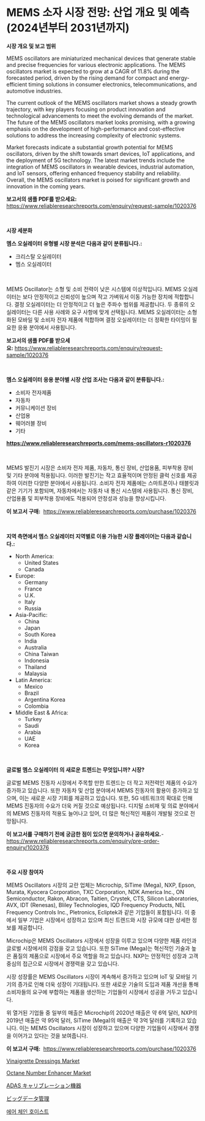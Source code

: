 <p><h1>MEMS 소자 시장 전망: 산업 개요 및 예측 (2024년부터 2031년까지)</h1></p><p><strong>시장 개요 및 보고 범위</strong></p>
<p><p>MEMS oscillators are miniaturized mechanical devices that generate stable and precise frequencies for various electronic applications. The MEMS oscillators market is expected to grow at a CAGR of 11.8% during the forecasted period, driven by the rising demand for compact and energy-efficient timing solutions in consumer electronics, telecommunications, and automotive industries.</p><p>The current outlook of the MEMS oscillators market shows a steady growth trajectory, with key players focusing on product innovation and technological advancements to meet the evolving demands of the market. The future of the MEMS oscillators market looks promising, with a growing emphasis on the development of high-performance and cost-effective solutions to address the increasing complexity of electronic systems.</p><p>Market forecasts indicate a substantial growth potential for MEMS oscillators, driven by the shift towards smart devices, IoT applications, and the deployment of 5G technology. The latest market trends include the integration of MEMS oscillators in wearable devices, industrial automation, and IoT sensors, offering enhanced frequency stability and reliability. Overall, the MEMS oscillators market is poised for significant growth and innovation in the coming years.</p></p>
<p><strong>보고서의 샘플 PDF를 받으세요:</strong> <a href="https://www.reliableresearchreports.com/enquiry/request-sample/1020376">https://www.reliableresearchreports.com/enquiry/request-sample/1020376</a></p>
<p>&nbsp;</p>
<p><strong>시장 세분화</strong></p>
<p><strong>멤스 오실레이터 유형별 시장 분석은 다음과 같이 분류됩니다.:</strong></p>
<p><ul><li>크리스탈 오실레이터</li><li>멤스 오실레이터</li></ul></p>
<p>&nbsp;</p>
<p><p>MEMS Oscillator는 소형 및 소비 전력이 낮은 시스템에 이상적입니다. MEMS 오실레이터는 보다 안정적이고 신뢰성이 높으며 작고 가벼워서 이동 가능한 장치에 적합합니다. 결정 오실레이터는 더 안정적이고 더 높은 주파수 범위를 제공합니다. 두 종류의 오실레이터는 다른 사용 사례와 요구 사항에 맞게 선택됩니다. MEMS 오실레이터는 소형화된 모바일 및 소비자 전자 제품에 적합하며 결정 오실레이터는 더 정확한 타이밍이 필요한 응용 분야에서 사용됩니다.</p></p>
<p><strong>보고서의 샘플 PDF를 받으세요:</strong>&nbsp;<a href="https://www.reliableresearchreports.com/enquiry/request-sample/1020376">https://www.reliableresearchreports.com/enquiry/request-sample/1020376</a></p>
<p>&nbsp;</p>
<p><strong> 멤스 오실레이터 응용 분야별 시장 산업 조사는 다음과 같이 분류됩니다.:</strong></p>
<p><ul><li>소비자 전자제품</li><li>자동차</li><li>커뮤니케이션 장비</li><li>산업용</li><li>웨어러블 장비</li><li>기타</li></ul></p>
<p><strong><a href="https://www.reliableresearchreports.com/mems-oscillators-r1020376">https://www.reliableresearchreports.com/mems-oscillators-r1020376</a></strong></p>
<p>&nbsp;</p>
<p><p>MEMS 발진기 시장은 소비자 전자 제품, 자동차, 통신 장비, 산업용품, 피부착용 장비 및 기타 분야에 적용됩니다. 이러한 발진기는 작고 효율적이며 안정된 클럭 신호를 제공하여 이러한 다양한 분야에서 사용됩니다. 소비자 전자 제품에는 스마트폰이나 태블릿과 같은 기기가 포함되며, 자동차에서는 자동차 내 통신 시스템에 사용됩니다. 통신 장비, 산업용품 및 피부착용 장비에도 적용되어 안정성과 성능을 향상시킵니다.</p></p>
<p><strong>이 보고서 구매:</strong>&nbsp; <a href="https://www.reliableresearchreports.com/purchase/1020376">https://www.reliableresearchreports.com/purchase/1020376</a></p>
<p>&nbsp;</p>
<p><strong>지역 측면에서 멤스 오실레이터 지역별로 이용 가능한 시장 플레이어는 다음과 같습니다.:</strong></p>
<p><ul>
    <li>
        North America:
        <ul>
            <li>United States</li>
            <li>Canada</li>
        </ul>
    </li>
    <li>
        Europe:
        <ul>
            <li>Germany</li>
            <li>France</li>
            <li>U.K.</li>
            <li>Italy</li>
            <li>Russia</li>
        </ul>
    </li>
    <li>
        Asia-Pacific:
        <ul>
            <li>China</li>
            <li>Japan</li>
            <li>South Korea</li>
            <li>India</li>
            <li>Australia</li>
            <li>China Taiwan</li>
            <li>Indonesia</li>
            <li>Thailand</li>
            <li>Malaysia</li>
        </ul>
    </li>
    <li>
        Latin America:
        <ul>
            <li>Mexico</li>
            <li>Brazil</li>
            <li>Argentina Korea</li>
            <li>Colombia</li>
        </ul>
    </li>
    <li>
        Middle East & Africa:
        <ul>
            <li>Turkey</li>
            <li>Saudi</li>
            <li>Arabia</li>
            <li>UAE</li>
            <li>Korea</li>
        </ul>
    </li>
    </ul></p>
<p>&nbsp;</p>
<p><strong>글로벌 멤스 오실레이터 의 새로운 트렌드는 무엇입니까? 시장?</strong></p>
<p><p>글로벌 MEMS 진동자 시장에서 주목할 만한 트렌드는 더 작고 저전력인 제품의 수요가 증가하고 있습니다. 또한 자동차 및 산업 분야에서 MEMS 진동자의 활용이 증가하고 있으며, 이는 새로운 시장 기회를 제공하고 있습니다. 또한, 5G 네트워크의 확대로 인해 MEMS 진동자의 수요가 더욱 커질 것으로 예상됩니다. 디지털 소비재 및 의료 분야에서의 MEMS 진동자의 적용도 늘어나고 있어, 더 많은 혁신적인 제품이 개발될 것으로 전망됩니다.</p></p>
<p><strong>이 보고서를 구매하기 전에 궁금한 점이 있으면 문의하거나 공유하세요.</strong>- <a href="https://www.reliableresearchreports.com/enquiry/pre-order-enquiry/1020376">https://www.reliableresearchreports.com/enquiry/pre-order-enquiry/1020376</a></p>
<p>&nbsp;</p>
<p><strong>주요 시장 참여자</strong></p>
<p><p>MEMS Oscillators 시장의 교란 업체는 Microchip, SiTime (Mega), NXP, Epson, Murata, Kyocera Corporation, TXC Corporation, NDK America Inc., ON Semiconductor, Rakon, Abracon, Taitien, Crystek, CTS, Silicon Laboratories, AVX, IDT (Renesas), Bliley Technologies, IQD Frequency Products, NEL Frequency Controls Inc., Pletronics, Ecliptek과 같은 기업들이 포함됩니다. 이 중에서 일부 기업은 시장에서 성장하고 있으며 최신 트렌드와 시장 규모에 대한 상세한 정보를 제공합니다.</p><p>Microchip은 MEMS Oscillators 시장에서 성장을 이루고 있으며 다양한 제품 라인과 글로벌 시장에서의 강점을 갖고 있습니다. 또한 SiTime (Mega)는 혁신적인 기술과 높은 품질의 제품으로 시장에서 주요 역할을 하고 있습니다. NXP는 안정적인 성장과 고객 중심의 접근으로 시장에서 경쟁력을 갖고 있습니다.</p><p>시장 성장률은 MEMS Oscillators 시장이 계속해서 증가하고 있으며 IoT 및 모바일 기기의 증가로 인해 더욱 성장이 기대됩니다. 또한 새로운 기술의 도입과 제품 개선을 통해 소비자들의 요구에 부합하는 제품을 생산하는 기업들이 시장에서 성공을 거두고 있습니다.</p><p>위 열거된 기업들 중 일부의 매출은 Microchip의 2020년 매출은 약 6억 달러, NXP의 2019년 매출은 약 95억 달러, SiTime (Mega)의 매출은 약 3억 달러를 기록하고 있습니다. 이는 MEMS Oscillators 시장이 성장하고 있으며 다양한 기업들이 시장에서 경쟁을 이어가고 있다는 것을 보여줍니다.</p></p>
<p><strong>이 보고서 구매:</strong>&nbsp;&nbsp;<a href="https://www.reliableresearchreports.com/purchase/1020376">https://www.reliableresearchreports.com/purchase/1020376</a></p>
<p><p><a href="https://github.com/Krish2023na/Market-Research-Report-List-3/blob/main/vinaigrette-dressings-market.md">Vinaigrette Dressings Market</a></p><p><a href="https://issuu.com/reportprime-2/docs/octane-number-enhancer-market-size-2030.pptx">Octane Number Enhancer Market</a></p><p><a href="https://github.com/xnljig2898992/Market-Research-Report-List-1/blob/main/257417418521.md">ADAS キャリブレーション機器</a></p><p><a href="https://medium.com/@edmondg3yrtreenfelder8956/%E3%83%93%E3%83%83%E3%82%B0%E3%83%87%E3%83%BC%E3%82%BF%E7%AE%A1%E7%90%86%E5%B8%82%E5%A0%B4%E3%81%AE%E8%A6%8F%E6%A8%A1-cagr-%E3%83%88%E3%83%AC%E3%83%B3%E3%83%89-2024-2030-bb872202a1a3">ビッグデータ管理</a></p><p><a href="https://github.com/trmesnao7959541/Market-Research-Report-List-1/blob/main/619059817115.md">에어 체인 호이스트</a></p></p>